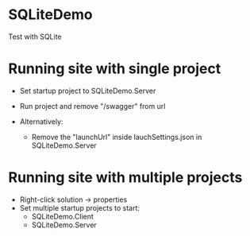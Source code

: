 # SQLiteDemo
 Test with SQLite

# Running site with single project
- Set startup project to SQLiteDemo.Server
- Run project and remove "/swagger" from url

- Alternatively:
  - Remove the "launchUrl" inside lauchSettings.json in SQLiteDemo.Server
	
# Running site with multiple projects
  - Right-click solution -> properties 
  - Set multiple startup projects to start:
	- SQLiteDemo.Client
	- SQLiteDemo.Server